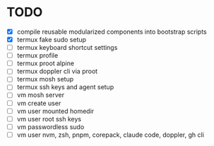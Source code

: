 # TODO

- [x] compile reusable modularized components into bootstrap scripts
- [x] termux fake sudo setup
- [ ] termux keyboard shortcut settings
- [ ] termux profile
- [ ] termux proot alpine
- [ ] termux doppler cli via proot
- [ ] termux mosh setup
- [ ] termux ssh keys and agent setup
- [ ] vm mosh server
- [ ] vm create user
- [ ] vm user mounted homedir
- [ ] vm user root ssh keys
- [ ] vm passwordless sudo
- [ ] vm user nvm, zsh, pnpm, corepack, claude code, doppler, gh cli

